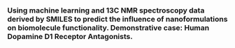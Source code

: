 ### Using machine learning and 13C NMR spectroscopy data derived by SMILES to predict the influence of nanoformulations on biomolecule functionality. Demonstrative case: Human Dopamine D1 Receptor Antagonists.
